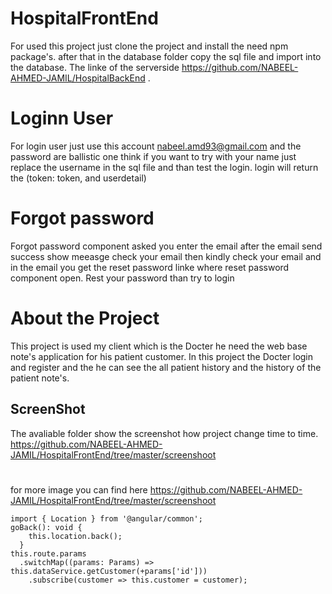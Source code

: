 # HospitalFrontEnd
For used this project just clone the project and install the need npm package's. after that in the database folder copy the sql file and import into the database. The linke of the serverside https://github.com/NABEEL-AHMED-JAMIL/HospitalBackEnd .
# Loginn User
For login user just use this account nabeel.amd93@gmail.com and the password are ballistic
one think if you want to try with your name just replace the username in the sql file and than test the login.
login will return the (token: token, and userdetail)
# Forgot password
Forgot password component asked you enter the email after the email send success show meeasge check your email then kindly check your email
and in the email you get the reset password linke where reset password component open. Rest your password than try to login
# About the Project
This project is used my client which is the Docter he need the web base note's application for his patient customer.
In this project the Docter login and register and the he can see the all patient history and the history of the patient note's.
## ScreenShot
The avaliable folder show the screenshot how project change time to time. <br>
https://github.com/NABEEL-AHMED-JAMIL/HospitalFrontEnd/tree/master/screenshoot

#
for more image you can find here https://github.com/NABEEL-AHMED-JAMIL/HospitalFrontEnd/tree/master/screenshoot
```
import { Location } from '@angular/common';
goBack(): void {
    this.location.back();
  }
this.route.params
  .switchMap((params: Params) => this.dataService.getCustomer(+params['id']))
    .subscribe(customer => this.customer = customer);
```
